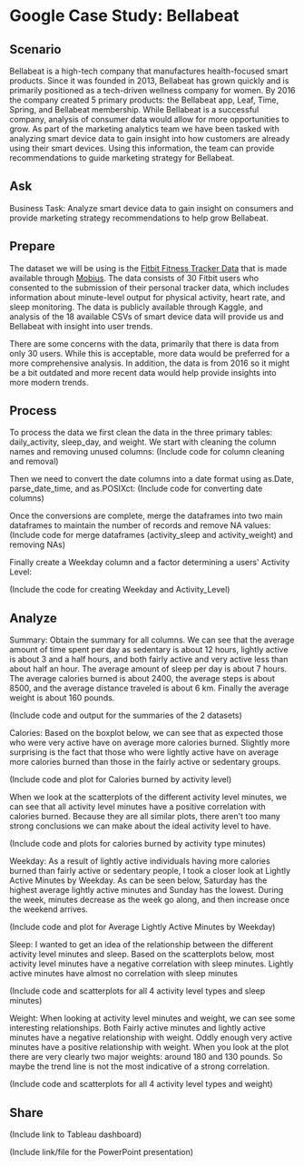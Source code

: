 # Google Case Study: Bellabeat

## Scenario
Bellabeat is a high-tech company that manufactures health-focused smart products. Since it was founded in 2013, Bellabeat has grown quickly and is primarily positioned as a tech-driven wellness company for women. By 2016 the company created 5 primary products: the Bellabeat app, Leaf, Time, Spring, and Bellabeat membership. While Bellabeat is a successful company, analysis of consumer data would allow for more opportunities to grow. As part of the marketing analytics team we have been tasked with analyzing smart device data to gain insight into how customers are already using their smart devices. Using this information, the team can provide recommendations to guide marketing strategy for Bellabeat.

## Ask
Business Task: Analyze smart device data to gain insight on consumers and provide marketing strategy recommendations to help grow Bellabeat.

## Prepare
The dataset we will be using is the [Fitbit Fitness Tracker Data](https://www.kaggle.com/datasets/arashnic/fitbit) that is made available through [Mobius](https://www.kaggle.com/arashnic). The data consists of 30 Fitbit users who consented to the submission of their personal tracker data, which includes information about minute-level output for physical activity, heart rate, and sleep monitoring. The data is publicly available through Kaggle, and analysis of the 18 available CSVs of smart device data will provide us and Bellabeat with insight into user trends.

There are some concerns with the data, primarily that there is data from only 30 users. While this is acceptable, more data would be preferred for a more comprehensive analysis. In addition, the data is from 2016 so it might be a bit outdated and more recent data would help provide insights into more modern trends.

## Process
To process the data we first clean the data in the three primary tables: daily_activity, sleep_day, and weight. We start with cleaning the column names and removing unused columns:
(Include code for column cleaning and removal)

Then we need to convert the date columns into a date format using as.Date, parse_date_time, and as.POSIXct:
(Include code for converting date columns)

Once the conversions are complete, merge the dataframes into two main dataframes to maintain the number of records and remove NA values:
(Include code for merge dataframes (activity_sleep and activity_weight) and removing NAs)

Finally create a Weekday column and a factor determining a users' Activity Level:

(Include the code for creating Weekday and Activity_Level)

## Analyze
Summary:
Obtain the summary for all columns. We can see that the average amount of time spent per day as sedentary is about 12 hours, lightly active is about 3 and a half hours, and both fairly active and very active less than about half an hour. The average amount of sleep per day is about 7 hours. The average calories burned is about 2400, the average steps is about 8500, and the average distance traveled is about 6 km. Finally the average weight is about 160 pounds. 

(Include code and output for the summaries of the 2 datasets)

Calories:
Based on the boxplot below, we can see that as expected those who were very active have on average more calories burned. Slightly more surprising is the fact that those who were lightly active have on average more calories burned than those in the fairly active or sedentary groups.

(Include code and plot for Calories burned by activity level)

When we look at the scatterplots of the different activity level minutes, we can see that all activity level minutes have a positive correlation with calories burned. Because they are all similar plots, there aren't too many strong conclusions we can make about the ideal activity level to have.

(Include code and plots for calories burned by activity type minutes)

Weekday:
As a result of lightly active individuals having more calories burned than fairly active or sedentary people, I took a closer look at Lightly Active Minutes by Weekday. As can be seen below, Saturday has the highest average lightly active minutes and Sunday has the lowest. During the week, minutes decrease as the week go along, and then increase once the weekend arrives.

(Include code and plot for Average Lightly Active Minutes by Weekday)

Sleep:
I wanted to get an idea of the relationship between the different activity level minutes and sleep. Based on the scatterplots below, most activity level minutes have a negative correlation with sleep minutes. Lightly active minutes have almost no correlation with sleep minutes

(Include code and scatterplots for all 4 activity level types and sleep minutes)

Weight:
When looking at activity level minutes and weight, we can see some interesting relationships. Both Fairly active minutes and lightly active minutes have a negative relationship with weight. Oddly enough very active minutes have a positive relationship with weight. When you look at the plot there are very clearly two major weights: around 180 and 130 pounds. So maybe the trend line is not the most indicative of a strong correlation.

(Include code and scatterplots for all 4 activity level types and weight)

## Share

(Include link to Tableau dashboard)

(Include link/file for the PowerPoint presentation)
